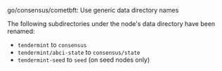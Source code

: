 go/consensus/cometbft: Use generic data directory names

The following subdirectories under the node's data directory have been
renamed:

- `tendermint` to `consensus`
- `tendermint/abci-state` to `consensus/state`
- `tendermint-seed` to `seed` (on seed nodes only)

